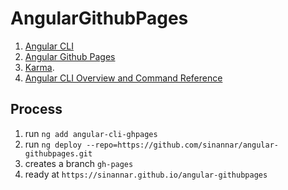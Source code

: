 # AngularGithubPages

1. [Angular CLI](https://github.com/angular/angular-cli)
2. [Angular Github Pages](https://www.npmjs.com/package/angular-cli-ghpages)
3. [Karma](https://karma-runner.github.io).
4. [Angular CLI Overview and Command Reference](https://angular.io/cli)

## Process
1. run `ng add angular-cli-ghpages`
2. run `ng deploy --repo=https://github.com/sinannar/angular-githubpages.git`
3. creates a branch `gh-pages`
4. ready at `https://sinannar.github.io/angular-githubpages`
